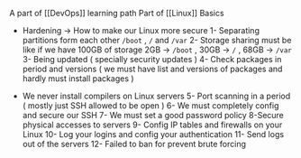 A part of [[DevOps]] learning path
 Part of [[Linux]] Basics 

- Hardening -> How to make our Linux more secure
1- Separating partitions form each other `/boot` , `/` and `/var`
2- Storage sharing must be like if we have 100GB of storage 2GB -> `/boot`  , 30GB -> `/` , 68GB -> `/var` 
3- Being updated ( specially security updates )
4- Check packages in period and versions ( we must have list and versions of packages and hardly must install packages )
* We never install compilers on Linux servers 
5- Port scanning in a period ( mostly just SSH allowed to be open )
6- We must completely config and secure our SSH 
7- We must set a good password policy 
8-Secure physical accesses to servers 
9- Config IP tables and firewalls on your Linux
10- Log your logins and config your authentication 
11- Send logs out of the servers 
12- Failed to ban for prevent brute forcing 